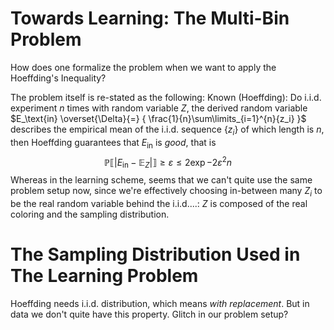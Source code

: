 # Towards Learning: The Multi-Bin Problem

How does one formalize the problem when we want to apply the Hoeffding's Inequality?

The problem itself is re-stated as the following:
Known (Hoeffding): Do $\text{i.i.d.}$ experiment $n$ times with random variable $Z$, the derived random variable $E_\text{in} \overset{\Delta}{=} { \frac{1}{n}\sum\limits_{i=1}^{n}{z_i} }$ describes the empirical mean of the $\text{i.i.d.}$ sequence $\{z_i\}$ of which length is $n$, then Hoeffding guarantees that $E_\text{in}$ is *good*, that is
$$\mathbb{P} \llbracket \lvert E_\text{in} - \mathbb{E}_Z \rvert \rrbracket \geq \varepsilon \leq 2\exp{-2\varepsilon^2 n}$$
Whereas in the learning scheme, seems that we can't quite use the same problem setup now, since we're effectively choosing in-between many $Z_i$ to be the real random variable behind the $\text{i.i.d.}$...: $Z$ is composed of the real coloring and the sampling distribution.

# The Sampling Distribution Used in The Learning Problem

Hoeffding needs $\text{i.i.d.}$ distribution, which means *with replacement*. But in data we don't quite have this property. Glitch in our problem setup?
